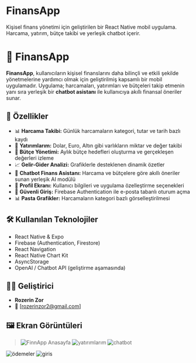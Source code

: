 # FinansApp
Kişisel finans yönetimi için geliştirilen bir React Native mobil uygulama. Harcama, yatırım, bütçe takibi ve yerleşik chatbot içerir.
# 💸 FinansApp

**FinansApp**, kullanıcıların kişisel finanslarını daha bilinçli ve etkili şekilde yönetmelerine yardımcı olmak için geliştirilmiş kapsamlı bir mobil uygulamadır. Uygulama; harcamaları, yatırımları ve bütçeleri takip etmenin yanı sıra yerleşik bir **chatbot asistanı** ile kullanıcıya akıllı finansal öneriler sunar.

## 🚀 Özellikler

- 📊 **Harcama Takibi:** Günlük harcamaların kategori, tutar ve tarih bazlı kaydı
- 💼 **Yatırımlarım:** Dolar, Euro, Altın gibi varlıkların miktar ve değer takibi
- 🎯 **Bütçe Yönetimi:** Aylık bütçe hedefleri oluşturma ve gerçekleşen değerleri izleme
- 📈 **Gelir-Gider Analizi:** Grafiklerle desteklenen dinamik özetler
- 🤖 **Chatbot Finans Asistanı:** Harcama ve bütçelere göre akıllı öneriler sunan yerleşik AI modülü
- 👤 **Profil Ekranı:** Kullanıcı bilgileri ve uygulama özelleştirme seçenekleri
- 🔐 **Güvenli Giriş:** Firebase Authentication ile e-posta tabanlı oturum açma
- 📊 **Pasta Grafikler:** Harcamaların kategori bazlı görselleştirilmesi

## 🛠️ Kullanılan Teknolojiler

- React Native & Expo
- Firebase (Authentication, Firestore)
- React Navigation
- React Native Chart Kit
- AsyncStorage
- OpenAI / Chatbot API (geliştirme aşamasında)

## 🧑‍💻 Geliştirici

- **Rozerin Zor**  
- 📧 [rozerinzor2@gmail.com]

## 🖼️ Ekran Görüntüleri

> ![FinnApp Anasayfa](https://github.com/user-attachments/assets/c669fdad-cc3d-4b7e-a4b1-6d2e11622aea)
> ![yatırımlarım](https://github.com/user-attachments/assets/4d0614b9-91a6-404b-9519-d4b533f109af)
![chatbot](https://github.com/user-attachments/assets/cd412292-4bab-4cb6-b268-053700fc4e30)

![ödemeler](https://github.com/user-attachments/assets/f670aaf9-b2c1-411f-b609-52271675c2d8)
![giris](https://github.com/user-attachments/assets/2affed7a-144c-469c-b118-cb2ee25c937e)




